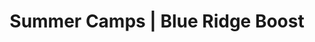 ---
title: "Summer Camps | Blue Ridge Boost"
page_title: "Summer Camps for Rising Seventh to Twelfth Graders"
# meta description
description: "Join summer camps for rising 7th–12th graders at Blue Ridge Boost in Charlottesville, VA! Earn SMART Robotics Certifications, learn robotics and coding, and gain industry-recognized credentials. Flexible drop-off options available. Enroll today!"
draft: false
# content section
layout: "summer-camps-rising-7-12"

keywords:
  - summer camps for rising 7th to 12th graders
  - robotics certifications for teens
  - Blue Ridge Boost summer camps
  - SMART Robotics Technician certification
  - coding and robotics camps for teenagers
  - STEM camps for middle and high school students
  - advanced robotics education camps
  - industry-recognized robotics certifications
  - Carnegie Mellon Robotics Academy camps
  - STEM camps Charlottesville
  - Virginia Department of Education-approved certifications
  - robotics and coding for teens
  - advanced manufacturing summer programs
  - summer programs for high school students
  - STEM education for workforce readiness
  - after-care STEM camps
  - flexible summer camp schedules Charlottesville
  - STEM credentials for students
  - hands-on robotics and coding camps
robots: "index, follow"
---